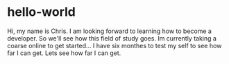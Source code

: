 # hello-world

Hi, my name is Chris. I am looking forward to learning how to become a developer. So we'll see how this field of study goes. 
Im currently taking a coarse online to get started... I have six monthes to test my self to see how far I can get. Lets see how far I can get. 
